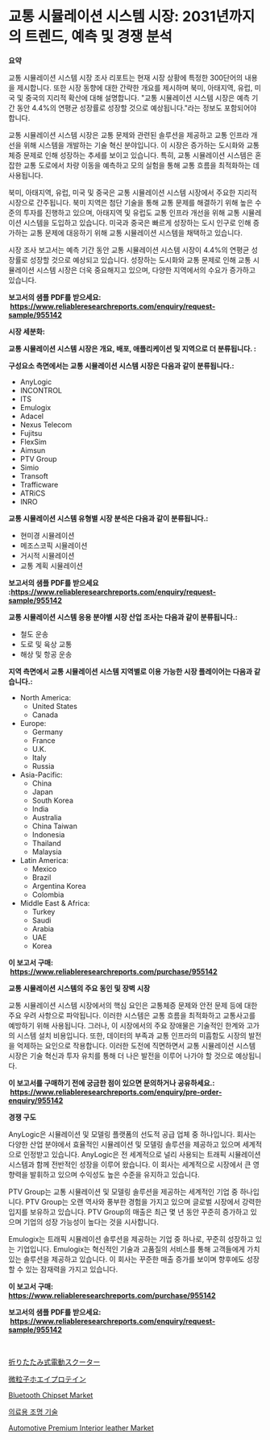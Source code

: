 <p><h1>교통 시뮬레이션 시스템 시장: 2031년까지의 트렌드, 예측 및 경쟁 분석</h1></p><p><strong>요약</strong></p>
<p><p>교통 시뮬레이션 시스템 시장 조사 리포트는 현재 시장 상황에 특정한 300단어의 내용을 제시합니다. 또한 시장 동향에 대한 간략한 개요를 제시하며 북미, 아태지역, 유럽, 미국 및 중국의 지리적 확산에 대해 설명합니다. "교통 시뮬레이션 시스템 시장은 예측 기간 동안 4.4%의 연평균 성장률로 성장할 것으로 예상됩니다."라는 정보도 포함되어야 합니다.</p><p>교통 시뮬레이션 시스템 시장은 교통 문제와 관련된 솔루션을 제공하고 교통 인프라 개선을 위해 시스템을 개발하는 기술 혁신 분야입니다. 이 시장은 증가하는 도시화와 교통 체증 문제로 인해 성장하는 추세를 보이고 있습니다. 특히, 교통 시뮬레이션 시스템은 혼잡한 교통 도로에서 차량 이동을 예측하고 모의 실험을 통해 교통 흐름을 최적화하는 데 사용됩니다.</p><p>북미, 아태지역, 유럽, 미국 및 중국은 교통 시뮬레이션 시스템 시장에서 주요한 지리적 시장으로 간주됩니다. 북미 지역은 첨단 기술을 통해 교통 문제를 해결하기 위해 높은 수준의 투자를 진행하고 있으며, 아태지역 및 유럽도 교통 인프라 개선을 위해 교통 시뮬레이션 시스템을 도입하고 있습니다. 미국과 중국은 빠르게 성장하는 도시 인구로 인해 증가하는 교통 문제에 대응하기 위해 교통 시뮬레이션 시스템을 채택하고 있습니다.</p><p>시장 조사 보고서는 예측 기간 동안 교통 시뮬레이션 시스템 시장이 4.4%의 연평균 성장률로 성장할 것으로 예상되고 있습니다. 성장하는 도시화와 교통 문제로 인해 교통 시뮬레이션 시스템 시장은 더욱 중요해지고 있으며, 다양한 지역에서의 수요가 증가하고 있습니다.</p></p>
<p><strong>보고서의 샘플 PDF를 받으세요: &nbsp;<a href="https://www.reliableresearchreports.com/enquiry/request-sample/955142">https://www.reliableresearchreports.com/enquiry/request-sample/955142</a></strong></p>
<p><strong>시장 세분화:</strong></p>
<p><strong> 교통 시뮬레이션 시스템 시장은 개요, 배포, 애플리케이션 및 지역으로 더 분류됩니다. :</strong></p>
<p><strong>구성요소 측면에서는 교통 시뮬레이션 시스템 시장은 다음과 같이 분류됩니다.:</strong></p>
<p><ul><li>AnyLogic</li><li>INCONTROL</li><li>ITS</li><li>Emulogix</li><li>Adacel</li><li>Nexus Telecom</li><li>Fujitsu</li><li>FlexSim</li><li>Aimsun</li><li>PTV Group</li><li>Simio</li><li>Transoft</li><li>Trafficware</li><li>ATRiCS</li><li>INRO</li></ul></p>
<p><strong> 교통 시뮬레이션 시스템 유형별 시장 분석은 다음과 같이 분류됩니다.:</strong></p>
<p><ul><li>현미경 시뮬레이션</li><li>메조스코픽 시뮬레이션</li><li>거시적 시뮬레이션</li><li>교통 계획 시뮬레이션</li></ul></p>
<p><strong>보고서의 샘플 PDF를 받으세요 :<a href="https://www.reliableresearchreports.com/enquiry/request-sample/955142">https://www.reliableresearchreports.com/enquiry/request-sample/955142</a></strong></p>
<p><strong> 교통 시뮬레이션 시스템 응용 분야별 시장 산업 조사는 다음과 같이 분류됩니다.:</strong></p>
<p><ul><li>철도 운송</li><li>도로 및 육상 교통</li><li>해상 및 항공 운송</li></ul></p>
<p><strong>지역 측면에서 교통 시뮬레이션 시스템 지역별로 이용 가능한 시장 플레이어는 다음과 같습니다.:</strong></p>
<p><ul>
    <li>
        North America:
        <ul>
            <li>United States</li>
            <li>Canada</li>
        </ul>
    </li>
    <li>
        Europe:
        <ul>
            <li>Germany</li>
            <li>France</li>
            <li>U.K.</li>
            <li>Italy</li>
            <li>Russia</li>
        </ul>
    </li>
    <li>
        Asia-Pacific:
        <ul>
            <li>China</li>
            <li>Japan</li>
            <li>South Korea</li>
            <li>India</li>
            <li>Australia</li>
            <li>China Taiwan</li>
            <li>Indonesia</li>
            <li>Thailand</li>
            <li>Malaysia</li>
        </ul>
    </li>
    <li>
        Latin America:
        <ul>
            <li>Mexico</li>
            <li>Brazil</li>
            <li>Argentina Korea</li>
            <li>Colombia</li>
        </ul>
    </li>
    <li>
        Middle East & Africa:
        <ul>
            <li>Turkey</li>
            <li>Saudi</li>
            <li>Arabia</li>
            <li>UAE</li>
            <li>Korea</li>
        </ul>
    </li>
    </ul></p>
<p><strong>이 보고서 구매: &nbsp;<a href="https://www.reliableresearchreports.com/purchase/955142">https://www.reliableresearchreports.com/purchase/955142</a></strong></p>
<p><strong>교통 시뮬레이션 시스템의 주요 동인 및 장벽 시장</strong></p>
<p><p>교통 시뮬레이션 시스템 시장에서의 핵심 요인은 교통체증 문제와 안전 문제 등에 대한 주요 우려 사항으로 파악됩니다. 이러한 시스템은 교통 흐름을 최적화하고 교통사고를 예방하기 위해 사용됩니다. 그러나, 이 시장에서의 주요 장애물은 기술적인 한계와 고가의 시스템 설치 비용입니다. 또한, 데이터의 부족과 교통 인프라의 미흡함도 시장의 발전을 억제하는 요인으로 작용합니다. 이러한 도전에 직면하면서 교통 시뮬레이션 시스템 시장은 기술 혁신과 투자 유치를 통해 더 나은 발전을 이루어 나가야 할 것으로 예상됩니다.</p></p>
<p><strong>이 보고서를 구매하기 전에 궁금한 점이 있으면 문의하거나 공유하세요.: &nbsp;<a href="https://www.reliableresearchreports.com/enquiry/pre-order-enquiry/955142">https://www.reliableresearchreports.com/enquiry/pre-order-enquiry/955142</a></strong></p>
<p><strong>경쟁 구도</strong></p>
<p><p>AnyLogic은 시뮬레이션 및 모델링 플랫폼의 선도적 공급 업체 중 하나입니다. 회사는 다양한 산업 분야에서 효율적인 시뮬레이션 및 모델링 솔루션을 제공하고 있으며 세계적으로 인정받고 있습니다. AnyLogic은 전 세계적으로 널리 사용되는 트래픽 시뮬레이션 시스템과 함께 전반적인 성장을 이루어 왔습니다. 이 회사는 세계적으로 시장에서 큰 영향력을 발휘하고 있으며 수익성도 높은 수준을 유지하고 있습니다.</p><p>PTV Group는 교통 시뮬레이션 및 모델링 솔루션을 제공하는 세계적인 기업 중 하나입니다. PTV Group는 오랜 역사와 풍부한 경험을 가지고 있으며 글로벌 시장에서 강력한 입지를 보유하고 있습니다. PTV Group의 매출은 최근 몇 년 동안 꾸준히 증가하고 있으며 기업의 성장 가능성이 높다는 것을 시사합니다.</p><p>Emulogix는 트래픽 시뮬레이션 솔루션을 제공하는 기업 중 하나로, 꾸준히 성장하고 있는 기업입니다. Emulogix는 혁신적인 기술과 고품질의 서비스를 통해 고객들에게 가치 있는 솔루션을 제공하고 있습니다. 이 회사는 꾸준한 매출 증가를 보이며 향후에도 성장할 수 있는 잠재력을 가지고 있습니다.</p></p>
<p><strong>이 보고서 구매: &nbsp; <a href="https://www.reliableresearchreports.com/purchase/955142">https://www.reliableresearchreports.com/purchase/955142</a></strong></p>
<p><strong>보고서의 샘플 PDF를 받으세요: &nbsp;<a href="https://www.reliableresearchreports.com/enquiry/request-sample/955142">https://www.reliableresearchreports.com/enquiry/request-sample/955142</a></strong><strong></strong></p>
<p>&nbsp;</p>
<p><p><a href="https://medium.com/@francoweber2023/%E6%8A%98%E3%82%8A%E3%81%9F%E3%81%9F%E3%81%BF%E5%BC%8F%E9%9B%BB%E5%8B%95%E3%82%B9%E3%82%AF%E3%83%BC%E3%82%BF%E3%83%BC%E5%B8%82%E5%A0%B4%E3%83%AC%E3%83%9D%E3%83%BC%E3%83%88%E3%81%AF-%E3%81%93%E3%81%AE%E5%B8%82%E5%A0%B4%E3%81%AE%E6%9C%80%E6%96%B0%E3%81%AE%E3%83%88%E3%83%AC%E3%83%B3%E3%83%89%E3%81%A8%E6%88%90%E9%95%B7%E6%A9%9F%E4%BC%9A%E3%82%92%E6%98%8E%E3%82%89%E3%81%8B%E3%81%AB%E3%81%97%E3%81%A6%E3%81%84%E3%81%BE%E3%81%99-d8c2f6fea571">折りたたみ式電動スクーター</a></p><p><a href="https://medium.com/@francoweber2023/%E3%83%9E%E3%82%A4%E3%82%AF%E3%83%AD%E7%B2%92%E5%AD%90%E5%8C%96%E3%81%95%E3%82%8C%E3%81%9F%E3%83%9B%E3%82%A8%E3%82%A4%E3%83%97%E3%83%AD%E3%83%86%E3%82%A4%E3%83%B3%E5%B8%82%E5%A0%B4-%E5%B8%82%E5%A0%B4%E3%82%B7%E3%82%A7%E3%82%A2-%E5%B8%82%E5%A0%B4%E5%8B%95%E5%90%91-%E3%81%8A%E3%82%88%E3%81%B3%E5%B0%86%E6%9D%A5%E3%81%AE%E6%88%90%E9%95%B7%E3%81%AE%E6%8E%A2%E7%B4%A2-ccbfba11f824">微粒子ホエイプロテイン</a></p><p><a href="https://view.publitas.com/reportprime-1/bluetooth-chipset-market-dynamics-2024-2031-also-about-its-market-trends-projections-and-opportunities/">Bluetooth Chipset Market</a></p><p><a href="https://github.com/crfsywufhm81415/Market-Research-Report-List-1/blob/main/3661262185476.md">의료용 조명 기술</a></p><p><a href="https://github.com/Krish2023na/Market-Research-Report-List-3/blob/main/automotive-premium-interior-leather-market.md">Automotive Premium Interior leather Market</a></p></p>